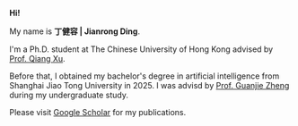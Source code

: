 **Hi!**

My name is **丁健容 | Jianrong Ding**.

I'm a Ph.D. student at The Chinese University of Hong Kong advised by [Prof. Qiang Xu](https://cure-lab.github.io/).

Before that, I obtained my bachelor's degree in artificial intelligence from Shanghai Jiao Tong University in 2025. I was advisd by [Prof. Guanjie Zheng](https://jhc.sjtu.edu.cn/~gjzheng/index.html) during my undergraduate study.

Please visit [Google Scholar](https://scholar.google.com/citations?user=O-xoSwUAAAAJ&hl=en) for my publications.
